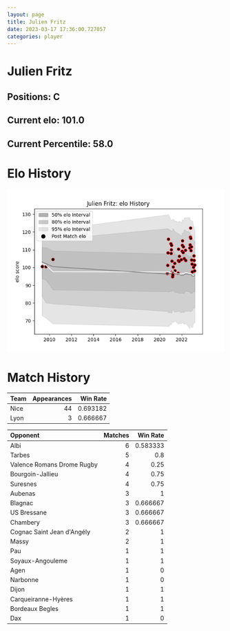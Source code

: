 ```yaml
---  
layout: page  
title: Julien Fritz  
date: 2023-03-17 17:36:00.727057  
categories: player  
---
```

# Julien Fritz

## Positions: C

## Current elo: 101.0

## Current Percentile: 58.0

# Elo History


![elo history](history_JulienFritz.png)
# Match History


| Team   |   Appearances |   Win Rate |
|:-------|--------------:|-----------:|
| Nice   |            44 |   0.693182 |
| Lyon   |             3 |   0.666667 |

| Opponent                   |   Matches |   Win Rate |
|:---------------------------|----------:|-----------:|
| Albi                       |         6 |   0.583333 |
| Tarbes                     |         5 |   0.8      |
| Valence Romans Drome Rugby |         4 |   0.25     |
| Bourgoin-Jallieu           |         4 |   0.75     |
| Suresnes                   |         4 |   0.75     |
| Aubenas                    |         3 |   1        |
| Blagnac                    |         3 |   0.666667 |
| US Bressane                |         3 |   0.666667 |
| Chambery                   |         3 |   0.666667 |
| Cognac Saint Jean d'Angély |         2 |   1        |
| Massy                      |         2 |   1        |
| Pau                        |         1 |   1        |
| Soyaux-Angouleme           |         1 |   1        |
| Agen                       |         1 |   0        |
| Narbonne                   |         1 |   0        |
| Dijon                      |         1 |   1        |
| Carqueiranne-Hyères        |         1 |   1        |
| Bordeaux Begles            |         1 |   1        |
| Dax                        |         1 |   0        |